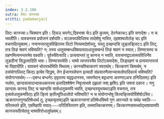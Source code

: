 ```yaml
---
index: 3.2.106
sutra: लिटः कानज्वा
vritti: padamanjari
---
```


 लिटः कानज्वा॥ चिक्यान इति। ठ्चिञ् चयनेऽ,ठ्विभाषा चेःऽ इति कुत्वम्, ठेरनेकाचःऽ इति यणादेशः। न च भवतीति। वावचनस्य प्रयोजनं दर्शयति। वाऽसरूपविधिश्च लादेशेषु नास्ति, ठ्हशश्वतोर्लङ् चऽ इति वचनादित्युक्तम्। नन्वनन्तरसूत्रविहितस्य लिटो नित्यमादेशोस्तु, यस्तु ठ्च्छन्दसि लुङ्लङ्लिटःऽ इति लिट्, तत्र तिङं श्रवणं भविष्यति? न; तस्य धातुसम्बन्धविषयत्वादधातुसम्बन्धे तिङं श्रवणं न स्यात्। लिण्मात्रस्य च ग्रहणमित्यनन्तरमेव वक्ष्यति। पूर्वस्यैवेत्यादि। प्रत्ययान्तरं तु कानज् न भवति, वावचनाद्वाऽसरूपविधिनैव लुङदीनां सिद्धत्वादिति भावः। लिण्मात्रस्येति। भाष्ये त्वन्तरस्यैव लिटोऽयमादेशः, लिङ्ग्रहणं च प्रत्ययान्तरत्वं मा विज्ञायीति। वावचनं चोतरार्थमिति स्थितम्। कानचश्चित्करणं स्वरार्थम्। कित्करणं किमर्थम्, न ठसंयोगाल्लिट् कित्ऽ इत्येव सिद्धम्, तेन ईजानस्तेपान इत्यादौ संप्रसारणैत्वाभ्यासलोपादिकार्य भविष्यति? संयोगान्तार्थम्----ठ्बन्ध बन्धनेऽ ठ्वृतस्य यद्वद्वधानस्य, त्वमर्णवान् बद्वधाना अरम्णाऽअत्र ठनिदिताम्ऽ इति नलोपः, छान्दसत्वादभ्यासधकारस्य हलादिश्शेषेण निवृत्यभावे ठ्झलां जश् झशिऽ इति जश्त्वं दकारः। ननु छान्दसः कानच् लिट् च च्छन्दसि सार्वधातुकमपि भवति, ठ्च्छन्दस्युभयथाऽइति वचनात्, तत्र ठ्सार्वधातुकमपित्ऽ इति ङ्त्विं ङ्तीत्युपिधालोपो भविष्यति? न च संयोगान्तेषु कित्वङ्त्वियोर्विशेषोऽस्ति। ऋकारान्तगुणप्रतिषेधार्थ तु, ठृच्छत्यृताम्ऽइति ऋकारान्तानां प्रतिषेधविषये गुण आरभ्यते स यथेह भवति---परितस्तरे इति, एवमिहापि स्यात्----परितिस्तिराण इति, तस्मात्कित्करणम्। कित्करणसामर्थ्याद्भाषायामपि कानजस्तीत्येततु भाष्यविरोधातुपेक्ष्यम्॥